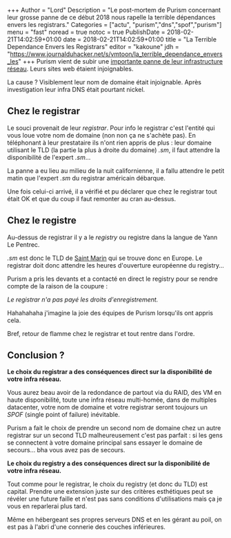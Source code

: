 +++
Author = "Lord"
Description = "Le post-mortem de Purism concernant leur grosse panne de ce début 2018 nous rapelle la terrible dépendances envers les registrars."
Categories = ["actu", "purism","dns","spof","purism"]
menu = "fast"
noread = true
notoc = true
PublishDate = 2018-02-21T14:02:59+01:00
date = 2018-02-21T14:02:59+01:00
title = "La Terrible Dependance Envers les Registrars"
editor = "kakoune"
jdh = "https://www.journalduhacker.net/s/vmtoon/la_terrible_dependance_envers_les"
+++
Purism vient de subir une [importante panne de leur infrastructure réseau](https://puri.sm/posts/the-great-purism-dns-outage-of-2018/).
Leurs sites web étaient injoignables.

La cause ?
Visiblement leur nom de domaine était injoignable.
Après investigation leur infra DNS était pourtant nickel.

## Chez le registrar

Le souci provenait de leur *registrar*.
Pour info le registrar c'est l'entité qui vous loue votre nom de domaine (non non ça ne s'achète pas).
En téléphonant à leur prestataire ils n'ont rien appris de plus : leur domaine utilisant le TLD (la partie la plus à droite du domaine) *.sm*, il faut attendre la disponibilité de l'expert *.sm*…

La panne a eu lieu au milieu de la nuit californienne, il a fallu attendre le petit matin que l'expert *.sm* du registrar américain débarque.

Une fois celui-ci arrivé, il a vérifié et pu déclarer que chez le registrar tout était OK et que du coup il faut remonter au cran au-dessus.

## Chez le registre

Au-dessus de registrar il y a le *registry* ou registre dans la langue de Yann Le Pentrec.

*.sm* est donc le TLD de [Saint Marin](https://fr.wikipedia.org/wiki/Saint-Marin) qui se trouve donc en Europe.
Le registrar doit donc attendre les heures d'ouverture européenne du registry…

Purism a pris les devants et a contacté en direct le registry pour se rendre compte de la raison de la coupure :

*Le registrar n'a pas payé les droits d'enregistrement.*

Hahahahaha j'imagine la joie des équipes de Purism lorsqu'ils ont appris cela.

Bref, retour de flamme chez le registrar et tout rentre dans l'ordre.

## Conclusion ?

**Le choix du registrar a des conséquences direct sur la disponibilité de votre infra réseau.**

Vous aurez beau avoir de la redondance de partout via du RAID, des VM en haute disponibilité, toute une infra réseau multi-homée, dans de multiples datacenter, votre nom de domaine et votre registrar seront toujours un *SPOF* (single point of failure) inévitable.


Purism a fait le choix de prendre un second nom de domaine chez un autre registrar sur un second TLD malheureusement c'est pas parfait : si les gens se connectent à votre domaine principal sans essayer le domaine de secours… bha vous avez pas de secours.

**Le choix du registry a des conséquences direct sur la disponibilité de votre infra réseau.**

Tout comme pour le registrar, le choix du registry (et donc du TLD) est capital. Prendre une extension juste sur des critères esthétiques peut se révéler une future faille et n'est pas sans conditions d'utilisations mais ça je vous en reparlerai plus tard.

Même en hébergeant ses propres serveurs DNS et en les gérant au poil, on est pas à l'abri d'une connerie des couches inférieures.
